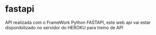 # fastapi

API realizada com o FrameWork Python FASTAPI, este web api vai estar disponibilizado no servidor do HEROKU para treino de API
